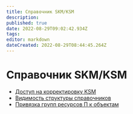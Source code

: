 ```yaml
---
title: Справочник SKM/KSM
description: 
published: true
date: 2022-08-29T09:02:42.934Z
tags: 
editor: markdown
dateCreated: 2022-08-29T08:44:45.264Z
---
```

# Справочник SKM/KSM

* [Доступ на корректировку KSM](dostup-na-korrektirovku-ksm.md)
* [Видимость структуры справочников](vidimost-struktury-spravochnikov-skm.md)
* [Привязка групп ресурсов П к объектам](../../upravlenie-mdm/klassifikator-resursov/master-dannye/kodirovaniya-resursov-gruppy-p.md)
